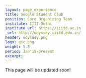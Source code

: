 ```yaml
---
layout: page_experience
title: Google Student Club
position: Core Organizing Team
institute: IIIT-Delhi
institute_url: https://iiitd.ac.in
_url: http://odyssey.iiitd.edu.in/
header: odyssey.png
logo: gsc.png
weight: 5.5
period: Jan'15-present
excerpt:
---
```

This page will be updated soon!